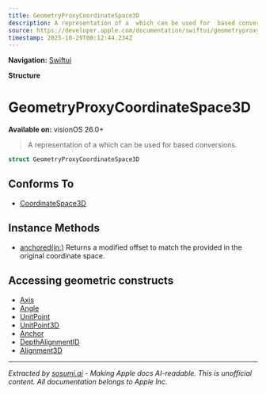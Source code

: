 ```yaml
---
title: GeometryProxyCoordinateSpace3D
description: A representation of a  which can be used for  based conversions.
source: https://developer.apple.com/documentation/swiftui/geometryproxycoordinatespace3d
timestamp: 2025-10-29T00:12:44.234Z
---
```


**Navigation:** [Swiftui](/documentation/swiftui)

**Structure**

# GeometryProxyCoordinateSpace3D

**Available on:** visionOS 26.0+

> A representation of a  which can be used for  based conversions.

```swift
struct GeometryProxyCoordinateSpace3D
```

## Conforms To

- [CoordinateSpace3D](/documentation/Spatial/CoordinateSpace3D)

## Instance Methods

- [anchored(in:)](/documentation/swiftui/geometryproxycoordinatespace3d/anchored(in:)) Returns a modified  offset to match the provided  in the original coordinate space.

## Accessing geometric constructs

- [Axis](/documentation/swiftui/axis)
- [Angle](/documentation/swiftui/angle)
- [UnitPoint](/documentation/swiftui/unitpoint)
- [UnitPoint3D](/documentation/swiftui/unitpoint3d)
- [Anchor](/documentation/swiftui/anchor)
- [DepthAlignmentID](/documentation/swiftui/depthalignmentid)
- [Alignment3D](/documentation/swiftui/alignment3d)

---

*Extracted by [sosumi.ai](https://sosumi.ai) - Making Apple docs AI-readable.*
*This is unofficial content. All documentation belongs to Apple Inc.*
